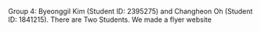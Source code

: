 Group 4: Byeonggil Kim (Student ID: 2395275) and Changheon Oh (Student ID: 1841215). There are Two Students. 
We made a flyer website
